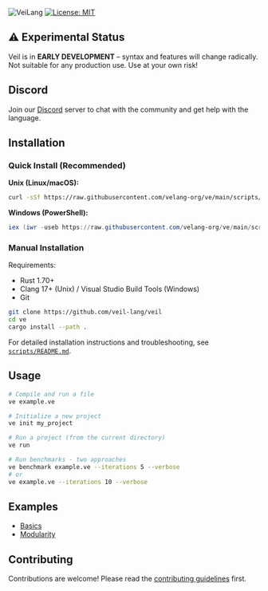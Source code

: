 ![VeiLang](https://img.shields.io/static/v1?label=&message=VeiLang&color=2b7489&logo=asciidoc&logoColor=white)
[![License: MIT](https://img.shields.io/badge/License-MIT-yellow.svg)](https://opensource.org/licenses/MIT)

## ⚠️ Experimental Status
Veil is in **EARLY DEVELOPMENT** – syntax and features will change radically. Not suitable for any production use. Use at your own risk!

## Discord 
Join our [Discord](https://dsc.gg/velang) server to chat with the community and get help with the language.

## Installation

### Quick Install (Recommended)

**Unix (Linux/macOS):**
```bash
curl -sSf https://raw.githubusercontent.com/velang-org/ve/main/scripts/install.sh | bash
```

**Windows (PowerShell):**
```powershell
iex (iwr -useb https://raw.githubusercontent.com/velang-org/ve/main/scripts/install.ps1).Content
```

### Manual Installation

Requirements:
- Rust 1.70+
- Clang 17+ (Unix) / Visual Studio Build Tools (Windows)
- Git

```bash
git clone https://github.com/veil-lang/veil
cd ve
cargo install --path .
```

For detailed installation instructions and troubleshooting, see [`scripts/README.md`](scripts/README.md).

## Usage
```bash
# Compile and run a file
ve example.ve

# Initialize a new project
ve init my_project

# Run a project (from the current directory)
ve run

# Run benchmarks - two approaches
ve benchmark example.ve --iterations 5 --verbose
# or
ve example.ve --iterations 10 --verbose
```

## Examples
- [Basics](./examples/basics/README.md)
- [Modularity](./examples/modularity/README.md)

## Contributing
Contributions are welcome! Please read the [contributing guidelines](CONTRIBUTING.md) first.